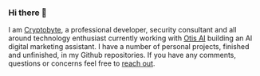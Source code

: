 ### Hi there 👋
I am [Cryptobyte](https://cryptobyte.dev), a professional developer, security consultant and all around technology enthusiast currently working with [Otis AI](https://meetotis.com) building an AI digital marketing assistant. I have a number of personal projects, finished and unfinished, in my Github repositories. If you have any comments, questions or concerns feel free to [reach out](mailto:me@cryptobyte.dev).
